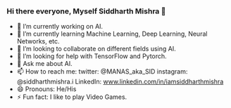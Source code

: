 ### Hi there everyone, Myself Siddharth Mishra 👋

- 🔭 I’m currently working on AI.
- 🌱 I’m currently learning Machine Learning, Deep Learning, Neural Networks, etc.
- 👯 I’m looking to collaborate on different fields using AI.
- 🤔 I’m looking for help with TensorFlow and Pytorch.
- 💬 Ask me about AI.
- 📫 How to reach me: 
                      twitter: @MANAS_aka_SID 
                      instagram: @siddharthmishra.i
                      LinkedIn: www.linkedin.com/in/iamsiddharthmishra
- 😄 Pronouns: He/His
- ⚡ Fun fact: I like to play Video Games.
